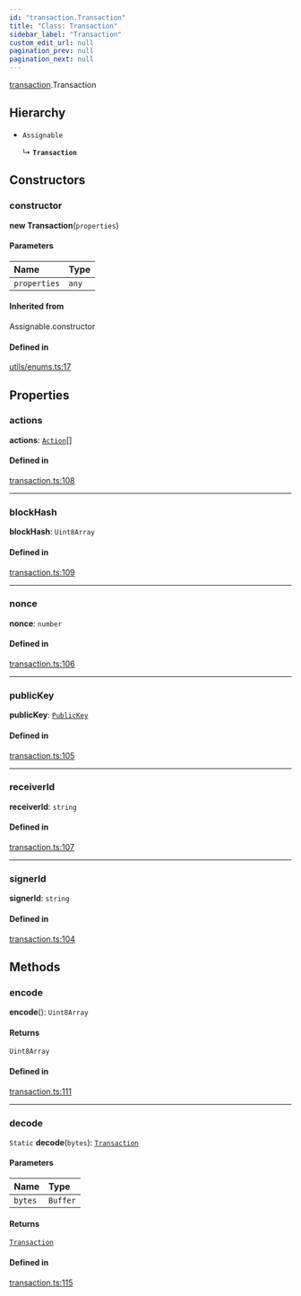 ```yaml
---
id: "transaction.Transaction"
title: "Class: Transaction"
sidebar_label: "Transaction"
custom_edit_url: null
pagination_prev: null
pagination_next: null
---
```


[transaction](../modules/transaction.md).Transaction

## Hierarchy

- `Assignable`

  ↳ **`Transaction`**

## Constructors

### constructor

**new Transaction**(`properties`)

#### Parameters

| Name | Type |
| :------ | :------ |
| `properties` | `any` |

#### Inherited from

Assignable.constructor

#### Defined in

[utils/enums.ts:17](https://github.com/maxhr/near-api-js/blob/a0c9a104/packages/near-api-js/src/utils/enums.ts#L17)

## Properties

### actions

 **actions**: [`Action`](transaction.Action.md)[]

#### Defined in

[transaction.ts:108](https://github.com/maxhr/near-api-js/blob/a0c9a104/packages/near-api-js/src/transaction.ts#L108)

___

### blockHash

 **blockHash**: `Uint8Array`

#### Defined in

[transaction.ts:109](https://github.com/maxhr/near-api-js/blob/a0c9a104/packages/near-api-js/src/transaction.ts#L109)

___

### nonce

 **nonce**: `number`

#### Defined in

[transaction.ts:106](https://github.com/maxhr/near-api-js/blob/a0c9a104/packages/near-api-js/src/transaction.ts#L106)

___

### publicKey

 **publicKey**: [`PublicKey`](utils_key_pair.PublicKey.md)

#### Defined in

[transaction.ts:105](https://github.com/maxhr/near-api-js/blob/a0c9a104/packages/near-api-js/src/transaction.ts#L105)

___

### receiverId

 **receiverId**: `string`

#### Defined in

[transaction.ts:107](https://github.com/maxhr/near-api-js/blob/a0c9a104/packages/near-api-js/src/transaction.ts#L107)

___

### signerId

 **signerId**: `string`

#### Defined in

[transaction.ts:104](https://github.com/maxhr/near-api-js/blob/a0c9a104/packages/near-api-js/src/transaction.ts#L104)

## Methods

### encode

**encode**(): `Uint8Array`

#### Returns

`Uint8Array`

#### Defined in

[transaction.ts:111](https://github.com/maxhr/near-api-js/blob/a0c9a104/packages/near-api-js/src/transaction.ts#L111)

___

### decode

`Static` **decode**(`bytes`): [`Transaction`](transaction.Transaction.md)

#### Parameters

| Name | Type |
| :------ | :------ |
| `bytes` | `Buffer` |

#### Returns

[`Transaction`](transaction.Transaction.md)

#### Defined in

[transaction.ts:115](https://github.com/maxhr/near-api-js/blob/a0c9a104/packages/near-api-js/src/transaction.ts#L115)
